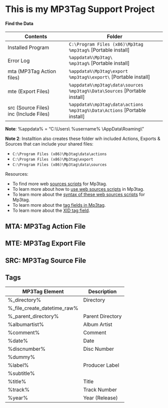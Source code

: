 # This is my MP3Tag Support Project

#### Find the Data
| Contents | Folder |   
| --- | --- |  
| Installed Program | `C:\Program Files (x86)\Mp3tag` <BR> `%mp3tag%` [Portable install] |  
| Error Log | `%appdata%\Mp3tag\` <BR> `%mp3tag%` [Portable install] |  
| mta (MP3Tag Action files) | `%appdata%\Mp3tag\export` <BR> `%mp3tag%\export\` [Portable install] |  
| mte (Export Files) | `%appdata%\mp3tag\data\sources` <BR> `%mp3tag%\Data\Sources` [Portable install] |  
| src (Source Files) <br> inc (Include Files) | `%appdata%\mp3tag\data\actions` <BR> `%mp3tag%\Data\Actions`  [Portable install] |  

**Note**: %appdata% = “C:\Users\ %username% \AppData\Roaming\”

**Note 2**: Installtion also creates these folder wih included Actions, Exports & Sources that can include your shared files:
- `C:\Program Files (x86)\Mp3tag\data\actions`
- `C:\Program Files (x86)\Mp3tag\export`
- `C:\Program Files (x86)\Mp3tag\data\sources`

Resources:  
-	To find more web [sources scripts](https://community.mp3tag.de/c/development/web-sources-scripts/12) for Mp3tag.  
-	To learn more about how to [use web sources scripts](https://github.com/jonaaa20/itunes-web-sources) in Mp3tag.   
-	To learn more about the [syntax of these web sources scripts](https://help.mp3tag.de/main_online.html) for Mp3tag.  
-	To learn more about the [tag fields in Mp3tag](https://help.mp3tag.de/main_tags.html).  
-	To learn more about the [XID tag field](https://community.mp3tag.de/t/support-for-itunesalbumadvisory-field/51715/10).  

## MTA: MP3Tag Action File

## MTE: MP3Tag Export File

## SRC: MP3Tag Source File

## Tags
| MP3Tag Element|Description |  
| --- | --- |  
| %_directory%|Directory |  
| %_file_create_datetime_raw%| |  
| %_parent_directory%|Parent Directory  |  
| %albumartist%|Album Artist |  
| %comment%|Comment |  
| %date%|Date |  
| %discnumber%|Disc Number  |  
| %dummy%| |  
| %label%|Producer Label |  
| %subtitle%| |  
| %title%|Title |  
| %track%|Track Number |  
| %year%|Year (Release) |  

